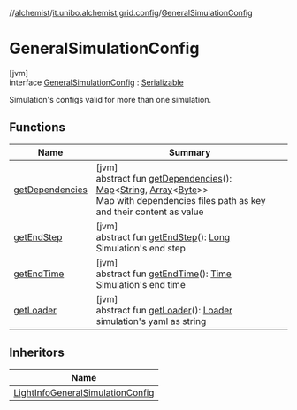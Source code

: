//[alchemist](../../../index.md)/[it.unibo.alchemist.grid.config](../index.md)/[GeneralSimulationConfig](index.md)

# GeneralSimulationConfig

[jvm]\
interface [GeneralSimulationConfig](index.md) : [Serializable](https://docs.oracle.com/javase/8/docs/api/java/io/Serializable.html)

Simulation's configs valid for more than one simulation.

## Functions

| Name | Summary |
|---|---|
| [getDependencies](get-dependencies.md) | [jvm]<br>abstract fun [getDependencies](get-dependencies.md)(): [Map](https://docs.oracle.com/javase/8/docs/api/java/util/Map.html)<[String](https://docs.oracle.com/javase/8/docs/api/java/lang/String.html), [Array](https://kotlinlang.org/api/latest/jvm/stdlib/kotlin/-array/index.html)<[Byte](https://kotlinlang.org/api/latest/jvm/stdlib/kotlin/-byte/index.html)>><br>Map with dependencies files path as key and their content as value |
| [getEndStep](get-end-step.md) | [jvm]<br>abstract fun [getEndStep](get-end-step.md)(): [Long](https://kotlinlang.org/api/latest/jvm/stdlib/kotlin/-long/index.html)<br>Simulation's end step |
| [getEndTime](get-end-time.md) | [jvm]<br>abstract fun [getEndTime](get-end-time.md)(): [Time](../../it.unibo.alchemist.model.interfaces/-time/index.md)<br>Simulation's end time |
| [getLoader](get-loader.md) | [jvm]<br>abstract fun [getLoader](get-loader.md)(): [Loader](../../it.unibo.alchemist.loader/-loader/index.md)<br>simulation's yaml as string |

## Inheritors

| Name |
|---|
| [LightInfoGeneralSimulationConfig](../-light-info-general-simulation-config/index.md) |
